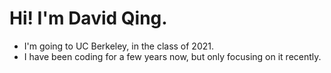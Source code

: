 # Hi! I'm David Qing.
- I'm going to UC Berkeley, in the class of 2021. 
- I have been coding for a few years now, but only focusing on it recently. 
